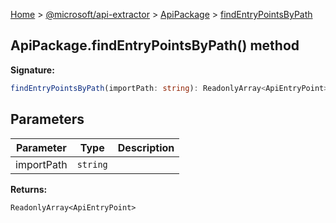 [Home](./index) &gt; [@microsoft/api-extractor](./api-extractor.md) &gt; [ApiPackage](./api-extractor.apipackage.md) &gt; [findEntryPointsByPath](./api-extractor.apipackage.findentrypointsbypath.md)

## ApiPackage.findEntryPointsByPath() method

<b>Signature:</b>

```typescript
findEntryPointsByPath(importPath: string): ReadonlyArray<ApiEntryPoint>;
```

## Parameters

|  Parameter | Type | Description |
|  --- | --- | --- |
|  importPath | `string` |  |

<b>Returns:</b>

`ReadonlyArray<ApiEntryPoint>`

